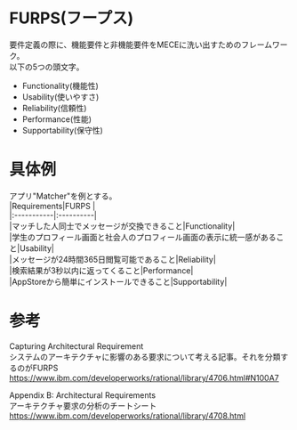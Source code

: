 # FURPS(フープス)

要件定義の際に、機能要件と非機能要件をMECEに洗い出すためのフレームワーク。  
以下の5つの頭文字。  
* Functionality(機能性)  
* Usability(使いやすさ)  
* Reliability(信頼性)  
* Performance(性能)  
* Supportability(保守性)  


# 具体例
アプリ"Matcher"を例とする。  
|Requirements|FURPS      |  
|:-----------|:----------|  
|マッチした人同士でメッセージが交換できること|Functionality|  
|学生のプロフィール画面と社会人のプロフィール画面の表示に統一感があること|Usability|  
|メッセージが24時間365日閲覧可能であること|Reliability|  
|検索結果が3秒以内に返ってくること|Performance|  
|AppStoreから簡単にインストールできること|Supportability|  


# 参考
Capturing Architectural Requirement  
システムのアーキテクチャに影響のある要求について考える記事。それを分類するのがFURPS  
https://www.ibm.com/developerworks/rational/library/4706.html#N100A7  

Appendix B: Architectural Requirements  
アーキテクチャ要求の分析のチートシート  
https://www.ibm.com/developerworks/rational/library/4708.html  
